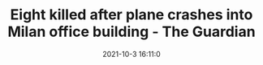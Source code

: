 ---
"title": "Eight killed after plane crashes into Milan office building - The Guardian"
"date": "2021-10-3 16:11:0"
"feed_name": "GOOGLENEWSPLANE"
"feed_website": "https://news.google.com/search?q=plane%20%2B%20accident&hl=en-US&gl=US&ceid=US%3Aen"
"feed_rss": "https://news.google.com/rss/search?q=plane%20%2B%20accident&hl=en-US&gl=US&ceid=US%3Aen"
"link": "https://www.theguardian.com/world/2021/oct/03/several-killed-after-small-plane-crashes-into-milan-office-building"
"source": "{'href': 'https://www.theguardian.com', 'title': 'The Guardian'}"
"file": "_posts/2021-1-1-9a9c5bb04d58b46f4f7da2243dbcccfcd963c632.md"
"accident": "1"
"drilling": "0"
"dead": "8"
"injured": "0"
"arrested": "0"
"where": "unknown site"
"causes": "unknown"
"place": "Milan"
---